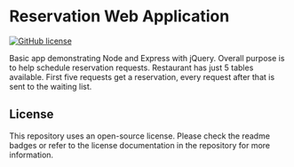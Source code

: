 # Reservation Web Application

[![GitHub license](https://img.shields.io/github/license/PeterBaker644/Reservation-Application)](https://github.com/PeterBaker644/Reservation-Application/blob/master/LICENSE) 

Basic app demonstrating Node and Express with jQuery. Overall purpose is to help schedule reservation requests. Restaurant has just 5 tables available. First five requests get a reservation, every request after that is sent to the waiting list.

## License
This repository uses an open-source license. Please check the readme badges or refer to the license documentation in the repository for more information.